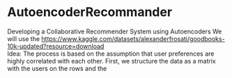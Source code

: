 # AutoencoderRecommander
Developing a Collaborative Recommender System using Autoencoders
We will use the https://www.kaggle.com/datasets/alexanderfrosati/goodbooks-10k-updated?resource=download  
Idea:
The process is based on the assumption that user preferences are highly correlated with each other. First, we structure the data as a matrix with the users on the rows and the 
